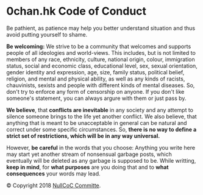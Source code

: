 # 0chan.hk Code of Conduct

Be pathient, as patience may help you better understand situation and thus avoid putting yourself to shame.
 
 **Be welcoming:** We strive to be a community that welcomes and supports people of all ideologies and world-views. This includes, but is not limited to members of any race, ethnicity, culture, national origin, colour, immigration status, social and economic class, educational level, sex, sexual orientation, gender identity and expression, age, size, family status, political belief, religion, and mental and physical ability, as well as any kinds of racists, chauvinists, sexists and people with different kinds of mental diseases. So, don't try to enforce any form of censorship on anyone. If you don't like someone's statement, you can always argure with them or just pass by.
 
 **We believe**, that **conflicts are inevitable** in any society and any attempt to silence someone brings to the life yet another conflict. We also believe, that anything that is meant to be unacceptable in general can be natural and correct under some specific circumstances. So, **there is no way to define a strict set of restrictions, which will be in any way universal.** 
 
 However, **be careful** in the words that you choose: Anything you write here may start yet another stream of nonsensual garbage posts, which eventually will be deleted as any garbage is supposed to be. While writting, **keep in mind**, for **what purposes** are you doing that and to **what consequences** your words may lead.

&copy; Copyright 2018 [NullCoC Committe](https://0chan.hk/c/47668#540985).

